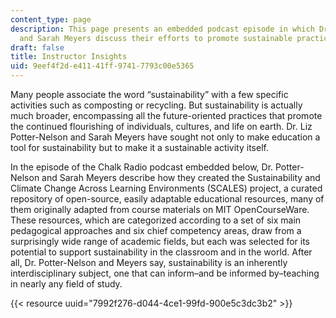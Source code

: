 ```yaml
---
content_type: page
description: This page presents an embedded podcast episode in which Dr. Liz-Potter-Nelson
  and Sarah Meyers discuss their efforts to promote sustainable practices in education.
draft: false
title: Instructor Insights
uid: 9eef4f2d-e411-41ff-9741-7793c00e5365
---
```

Many people associate the word “sustainability” with a few specific activities such as composting or recycling. But sustainability is actually much broader, encompassing all the future-oriented practices that promote the continued flourishing of individuals, cultures, and life on earth. Dr. Liz Potter-Nelson and Sarah Meyers have sought not only to make education a tool for sustainability but to make it a sustainable activity itself. 

In the episode of the Chalk Radio podcast embedded below, Dr. Potter-Nelson and Sarah Meyers describe how they created the Sustainability and Climate Change Across Learning Environments (SCALES) project, a curated repository of open-source, easily adaptable educational resources, many of them originally adapted from course materials on MIT OpenCourseWare. These resources, which are categorized according to a set of six main pedagogical approaches and six chief competency areas, draw from a surprisingly wide range of academic fields, but each was selected for its potential to support sustainability in the classroom and in the world. After all, Dr. Potter-Nelson and Meyers say, sustainability is an inherently interdisciplinary subject, one that can inform–and be informed by–teaching in nearly any field of study.

{{< resource uuid="7992f276-d044-4ce1-99fd-900e5c3dc3b2" >}}